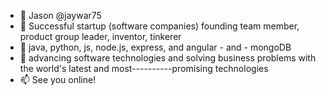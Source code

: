 - 👋 Jason @jaywar75
- 👀 Successful startup (software companies) founding team member, product group leader, inventor, tinkerer
- 🌱 java, python, js, node.js, express, and angular - and - mongoDB
- 💞️ advancing software technologies and solving business problems with the world's latest and most----------promising technologies
- 📫 See you online!

<!---
jaywar75/jaywar75 is a ✨ special ✨ repository because its `README.md` (this file) appears on your GitHub profile.
You can click the Preview link to take a look at your changes.
--->

